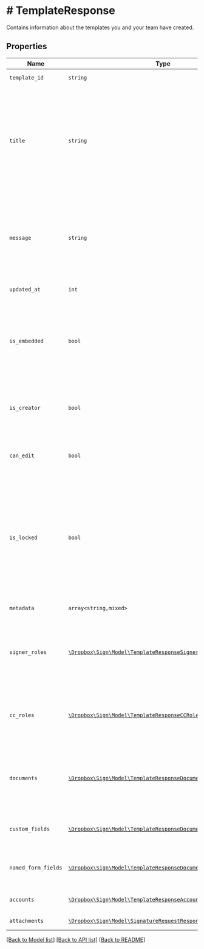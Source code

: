 # # TemplateResponse

Contains information about the templates you and your team have created.

## Properties

Name | Type | Description | Notes
------------ | ------------- | ------------- | -------------
| `template_id` | ```string``` |  The id of the Template.  |  |
| `title` | ```string``` |  The title of the Template. This will also be the default subject of the message sent to signers when using this Template to send a SignatureRequest. This can be overridden when sending the SignatureRequest.  |  |
| `message` | ```string``` |  The default message that will be sent to signers when using this Template to send a SignatureRequest. This can be overridden when sending the SignatureRequest.  |  |
| `updated_at` | ```int``` |  Time the template was last updated.  |  |
| `is_embedded` | ```bool``` |  `true` if this template was created using an embedded flow, `false` if it was created on our website. Will be `null` when you are not the creator of the Template.  |  |
| `is_creator` | ```bool``` |  `true` if you are the owner of this template, `false` if it&#39;s been shared with you by a team member.  |  |
| `can_edit` | ```bool``` |  Indicates whether edit rights have been granted to you by the owner (always `true` if that&#39;s you).  |  |
| `is_locked` | ```bool``` |  Indicates whether the template is locked. If `true`, then the template was created outside your quota and can only be used in `test_mode`. If `false`, then the template is within your quota and can be used to create signature requests.  |  |
| `metadata` | ```array<string,mixed>``` |  The metadata attached to the template.  |  |
| `signer_roles` | [```\Dropbox\Sign\Model\TemplateResponseSignerRole[]```](TemplateResponseSignerRole.md) |  An array of the designated signer roles that must be specified when sending a SignatureRequest using this Template.  |  |
| `cc_roles` | [```\Dropbox\Sign\Model\TemplateResponseCCRole[]```](TemplateResponseCCRole.md) |  An array of the designated CC roles that must be specified when sending a SignatureRequest using this Template.  |  |
| `documents` | [```\Dropbox\Sign\Model\TemplateResponseDocument[]```](TemplateResponseDocument.md) |  An array describing each document associated with this Template. Includes form field data for each document.  |  |
| `custom_fields` | [```\Dropbox\Sign\Model\TemplateResponseDocumentCustomFieldBase[]```](TemplateResponseDocumentCustomFieldBase.md) |  Deprecated. Use `custom_fields` inside the [documents](https://developers.hellosign.com/api/reference/operation/templateGet/#!c&#x3D;200&amp;path&#x3D;template/documents&amp;t&#x3D;response) array instead.  |  |
| `named_form_fields` | [```\Dropbox\Sign\Model\TemplateResponseDocumentFormFieldBase[]```](TemplateResponseDocumentFormFieldBase.md) |  Deprecated. Use `form_fields` inside the [documents](https://developers.hellosign.com/api/reference/operation/templateGet/#!c&#x3D;200&amp;path&#x3D;template/documents&amp;t&#x3D;response) array instead.  |  |
| `accounts` | [```\Dropbox\Sign\Model\TemplateResponseAccount[]```](TemplateResponseAccount.md) |  An array of the Accounts that can use this Template.  |  |
| `attachments` | [```\Dropbox\Sign\Model\SignatureRequestResponseAttachment[]```](SignatureRequestResponseAttachment.md) |  Signer attachments.  |  |

[[Back to Model list]](../../README.md#models) [[Back to API list]](../../README.md#endpoints) [[Back to README]](../../README.md)
